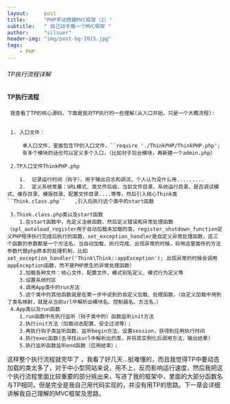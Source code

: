 ```yaml
---
layout:     post
title:      "PHP手动搭建MVC框架（2）"
subtitle:   " 自己动手撸一个MVC框架 "
author:     "silsuer"
header-img: "img/post-bg-2015.jpg"
tags:
    - PHP
---
```



###### TP执行流程详解
#### TP执行流程
     我查看了TP的核心源码，下面是我对TP执行的一些理解(从入口开始，只是一个大概流程):
     
         
     1. 入口文件：
     
         单入口文件，里面包含TP的入口文件，``require './ThinkPHP/ThinkPHP.php';
         有多个模块的话也可以定义多个入口，（比如对于后台模块，再新建一个admin.php）
     
     2.TP入口文件ThinkPHP.php
     
        1.  记录运行时间（钩子），用于输出日志和调试，个人认为没什么用.........
        2.  定义系统常量：URL模式、类文件后缀、当前文件目录、系统运行目录、是否调试模式、缓存目录、模版目录、配置文件目录....等等，然后引入核心Think类``Think.class.php``   ,引入后执行这个类中的start函数
    
     3.Think.class.php类以及start函数
        1.在start函数中，先定义注册函数，然后定义错误和异常处理函数（spl_autoload_register用于自动加载未加载的类，register_shutdown_function定义PHP程序执行完成后执行的函数，set_exception_handler是自定义异常处理函数，这三个函数的参数都是一个方法名，当自动加载、执行完成、出现异常的时候，将用这里面传的方法参数代替php原本的处理机制，比如 set_exception_handler('Think\Think::appException'); 出现异常的时候会调用appException函数，而不是PHP原生的异常处理函数）
        2.加载各种文件：核心文件、配置文件、模式别名定义、模式行为定义等
        3.设置系统时区
        4.调用App类中的run方法
        5.这个类中的其他函数就是在第一步中说到的自定义加载、处理函数，（自定义加载中用到了类名映射，就是从当前url中解析出模块名、控制器名、方法名，）
     4.App类以及run函数
        1.run函数中先执行监听（钩子类中的）函数监听init方法
        2.执行init方法（加载动态配置、安全过滤等）；
        3.再执行钩子类监听函数，监听begin方法，设置session，获得到应用执行时间
        4.执行exec函数(去寻找从url中解析出的类，并将其实例化后调用方法，输出结果)
        5.执行监听函数监听end函数（应用结束）；
这样整个执行流程就完毕了 ，我看了好几天...挺难懂的，而且我觉得TP中要动态加载的类太多了，对于中小型网站来说，用不上，反而影响运行速度，然后我把这个执行流程里面比较重要的部分挑出来，写进了我的框架中，里面的大部分函数名与TP相同，但是完全是我自己用代码实现的，并没有用TP的思路。下一章会详细讲解我自己理解的MVC框架及思路。
